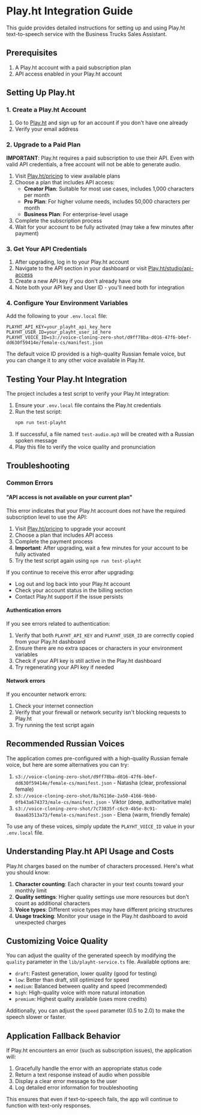 # Play.ht Integration Guide

This guide provides detailed instructions for setting up and using Play.ht text-to-speech service with the Business Trucks Sales Assistant.

## Prerequisites

1. A Play.ht account with a paid subscription plan
2. API access enabled in your Play.ht account

## Setting Up Play.ht

### 1. Create a Play.ht Account

1. Go to [Play.ht](https://play.ht) and sign up for an account if you don't have one already
2. Verify your email address

### 2. Upgrade to a Paid Plan

**IMPORTANT**: Play.ht requires a paid subscription to use their API. Even with valid API credentials, a free account will not be able to generate audio.

1. Visit [Play.ht/pricing](https://play.ht/pricing) to view available plans
2. Choose a plan that includes API access:
   - **Creator Plan**: Suitable for most use cases, includes 1,000 characters per month
   - **Pro Plan**: For higher volume needs, includes 50,000 characters per month
   - **Business Plan**: For enterprise-level usage
3. Complete the subscription process
4. Wait for your account to be fully activated (may take a few minutes after payment)

### 3. Get Your API Credentials

1. After upgrading, log in to your Play.ht account
2. Navigate to the API section in your dashboard or visit [Play.ht/studio/api-access](https://play.ht/studio/api-access)
3. Create a new API key if you don't already have one
4. Note both your API key and User ID - you'll need both for integration

### 4. Configure Your Environment Variables

Add the following to your `.env.local` file:

```
PLAYHT_API_KEY=your_playht_api_key_here
PLAYHT_USER_ID=your_playht_user_id_here
PLAYHT_VOICE_ID=s3://voice-cloning-zero-shot/d9ff78ba-d016-47f6-b0ef-dd630f59414e/female-cs/manifest.json
```

The default voice ID provided is a high-quality Russian female voice, but you can change it to any other voice available in Play.ht.

## Testing Your Play.ht Integration

The project includes a test script to verify your Play.ht integration:

1. Ensure your `.env.local` file contains the Play.ht credentials
2. Run the test script:
   ```bash
   npm run test-playht
   ```
3. If successful, a file named `test-audio.mp3` will be created with a Russian spoken message
4. Play this file to verify the voice quality and pronunciation

## Troubleshooting

### Common Errors

#### "API access is not available on your current plan"

This error indicates that your Play.ht account does not have the required subscription level to use the API:

1. Visit [Play.ht/pricing](https://play.ht/pricing) to upgrade your account
2. Choose a plan that includes API access
3. Complete the payment process
4. **Important**: After upgrading, wait a few minutes for your account to be fully activated
5. Try the test script again using `npm run test-playht`

If you continue to receive this error after upgrading:
- Log out and log back into your Play.ht account
- Check your account status in the billing section
- Contact Play.ht support if the issue persists

#### Authentication errors

If you see errors related to authentication:

1. Verify that both `PLAYHT_API_KEY` and `PLAYHT_USER_ID` are correctly copied from your Play.ht dashboard
2. Ensure there are no extra spaces or characters in your environment variables
3. Check if your API key is still active in the Play.ht dashboard
4. Try regenerating your API key if needed

#### Network errors

If you encounter network errors:

1. Check your internet connection
2. Verify that your firewall or network security isn't blocking requests to Play.ht
3. Try running the test script again

## Recommended Russian Voices

The application comes pre-configured with a high-quality Russian female voice, but here are some alternatives you can try:

1. `s3://voice-cloning-zero-shot/d9ff78ba-d016-47f6-b0ef-dd630f59414e/female-cs/manifest.json` - Natasha (clear, professional female)
2. `s3://voice-cloning-zero-shot/8a76116e-2a50-4166-9bb0-0fb43a674373/male-cs/manifest.json` - Viktor (deep, authoritative male)
3. `s3://voice-cloning-zero-shot/7c73835f-c6c9-4b5e-8c91-0aaa63513a73/female-cs/manifest.json` - Elena (warm, friendly female)

To use any of these voices, simply update the `PLAYHT_VOICE_ID` value in your `.env.local` file.

## Understanding Play.ht API Usage and Costs

Play.ht charges based on the number of characters processed. Here's what you should know:

1. **Character counting**: Each character in your text counts toward your monthly limit
2. **Quality settings**: Higher quality settings use more resources but don't count as additional characters
3. **Voice types**: Different voice types may have different pricing structures
4. **Usage tracking**: Monitor your usage in the Play.ht dashboard to avoid unexpected charges

## Customizing Voice Quality

You can adjust the quality of the generated speech by modifying the `quality` parameter in the `lib/playht-service.ts` file. Available options are:

- `draft`: Fastest generation, lower quality (good for testing)
- `low`: Better than draft, still optimized for speed
- `medium`: Balanced between quality and speed (recommended)
- `high`: High-quality voice with more natural intonation
- `premium`: Highest quality available (uses more credits)

Additionally, you can adjust the `speed` parameter (0.5 to 2.0) to make the speech slower or faster.

## Application Fallback Behavior

If Play.ht encounters an error (such as subscription issues), the application will:

1. Gracefully handle the error with an appropriate status code
2. Return a text response instead of audio when possible
3. Display a clear error message to the user
4. Log detailed error information for troubleshooting

This ensures that even if text-to-speech fails, the app will continue to function with text-only responses. 
